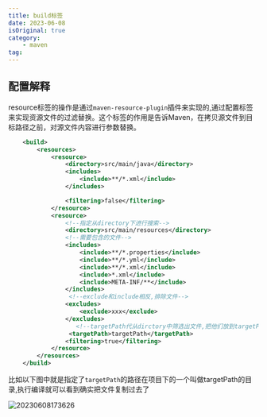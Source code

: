 ```yaml
---
title: build标签
date: 2023-06-08
isOriginal: true
category: 
    - maven
tag: 
---
```


## 配置解释

resource标签的操作是通过`maven-resource-plugin`插件来实现的,通过配置标签来实现资源文件的过滤替换。这个标签的作用是告诉Maven，在拷贝源文件到目标路径之前，对源文件内容进行参数替换。

~~~xml
    <build>
        <resources>
            <resource>
                <directory>src/main/java</directory>
                <includes>
                    <include>**/*.xml</include>
                </includes>

                <filtering>false</filtering>
            </resource>
            <resource>
                <!--指定从directory下进行搜索-->
                <directory>src/main/resources</directory>
                <!--需要包含的文件-->
                <includes>
                    <include>**/*.properties</include>
                    <include>**/*.yml</include>
                    <include>**/*.xml</include>
                    <include>*.xml</include>
                    <include>META-INF/**</include>
                </includes>
                 <!--exclude和include相反,排除文件-->
                <excludes>
                    <exclude>xxx</exclude>
                </excludes>
                   <!--targetPath代从dirctory中筛选出文件,把他们放到targetPath指定的目录-->
                 <targetPath>targetPath</targetPath>
                <filtering>true</filtering>
            </resource>
        </resources>
    </build>

~~~

比如以下图中就是指定了`targetPath`的路径在项目下的一个叫做targetPath的目录,执行编译就可以看到确实把文件复制过去了

![20230608173626](https://afatpig.oss-cn-chengdu.aliyuncs.com/blog/20230608173626.png)